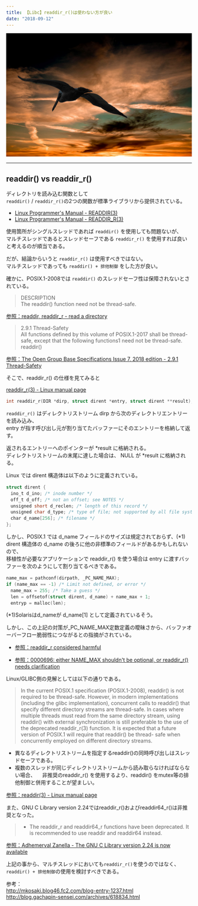 ```yaml
---
title: 【Libc】readdir_r()は使わない方が良い  
date: "2018-09-12"
---
```


![Pelican](./pelican.jpg)  

---

## readdir() vs readdir_r()

ディレクトリを読み込む関数として  
```readdir()``` / ```readdir_r()```の2つの関数が標準ライブラリから提供されている。

* [Linux Programmer's Manual - READDIR(3)](http://man7.org/linux/man-pages/man3/readdir.3.html)
* [Linux Programmer's Manual - READDIR_R(3)](http://man7.org/linux/man-pages/man3/readdir_r.3.html)


使用箇所がシングルスレッドであれば ```readdir()``` を使用しても問題ないが、  
マルチスレッドであるとスレッドセーフである ```readdir_r()``` を使用すれば良いと考えるのが順当である。

だが、結論からいうと ```readdir_r()``` は使用すべきではない。  
マルチスレッドであっても ```readdir() + 排他制御``` をした方が良い。

確かに、POSIX.1-2008では ```readdir()``` のスレッドセーフ性は保障されないとされている。  

> DESCRIPTION  
> The readdir() function need not be thread-safe.  

[参照：readdir, readdir_r - read a directory](http://pubs.opengroup.org/onlinepubs/9699919799/functions/readdir.html)  

> 2.9.1 Thread-Safety  
> All functions defined by this volume of POSIX.1-2017 shall be thread-safe, except that the following functions1 need not be thread-safe.  
> readdir()  

[参照：The Open Group Base Specifications Issue 7, 2018 edition - 2.9.1 Thread-Safety](http://pubs.opengroup.org/onlinepubs/9699919799/functions/V2_chap02.html#tag_15_09_01)

そこで、readdir_r() の仕様を見てみると

[readdir_r(3) - Linux manual page](http://man7.org/linux/man-pages/man3/readdir_r.3.html)

```c
int readdir_r(DIR *dirp, struct dirent *entry, struct dirent **result);
```


```readdir_r()``` はディレクトリストリーム dirp から次のディレクトリエントリーを読み込み、  
entry が指す呼び出し元が割り当てたバッファーにそのエントリーを格納して返す。  

返されるエントリーへのポインターが *result に格納される。  
ディレクトリストリームの末尾に達した場合は、 NULL が *result に格納される。

Linux では dirent 構造体は以下のように定義されている。

```c
struct dirent {  
　ino_t d_ino; /* inode number */  
　off_t d_off; /* not an offset; see NOTES */  
　unsigned short d_reclen; /* length of this record */  
　unsigned char d_type; /* type of file; not supported by all file system types */  
　char d_name[256]; /* filename */  
};
```

しかし、POSIX.1 では d_name フィールドのサイズは規定されておらず、(*1)  
dirent 構造体の d_name の後ろに他の非標準のフィールドがあるかもしれないので、  
移植性が必要なアプリケーションで readdir_r() を使う場合は entry に渡すバッファーを次のようにして割り当てるべきである。

```c
name_max = pathconf(dirpath, _PC_NAME_MAX);  
if (name_max == -1) /* Limit not defined, or error */  
　name_max = 255; /* Take a guess */  
　len = offsetof(struct dirent, d_name) + name_max + 1;  
　entryp = malloc(len);  
```

(*1)Solarisはd_nameが d_name[1] として定義されているそう。


しかし、この上記の対策が_PC_NAME_MAX定数定義の曖昧さから、バッファオーバーフロー脆弱性につながるとの指摘がされている。  

* [参照：readdir_r considered harmful](https://womble.decadent.org.uk/readdir_r-advisory.html)  

* [参照：0000696: either NAME_MAX shouldn't be optional, or readdir_r() needs clarification](http://austingroupbugs.net/view.php?id=696)

Linux/GLIBC側の見解としては以下の通りである。  

> In the current POSIX.1 specification (POSIX.1-2008), readdir() is not
> required to be thread-safe.  However, in modern implementations
> (including the glibc implementation), concurrent calls to readdir()
> that specify different directory streams are thread-safe.  In cases
> where multiple threads must read from the same directory stream,
> using readdir() with external synchronization is still preferable to
> the use of the deprecated readdir_r(3) function.  It is expected that
> a future version of POSIX.1 will require that readdir() be thread-
> safe when concurrently employed on different directory streams.

* 異なるディレクトリストリームを指定するreaddir()の同時呼び出しはスレッドセーフである。
* 複数のスレッドが同じディレクトリストリームから読み取らなければならない場合、
　非推奨のreaddir_r() を使用するより、readdir() をmutex等の排他制御と併用することが望ましい。

[参照：readdir(3) - Linux manual page](http://man7.org/linux/man-pages/man3/readdir.3.html)


また、GNU C Library version 2.24ではreaddir_r()およびreaddir64_r()は非推奨となった。  

> * The readdir_r and readdir64_r functions have been deprecated.  It is
>   recommended to use readdir and readdir64 instead.

[参照：Adhemerval Zanella - The GNU C Library version 2.24 is now available](https://www.sourceware.org/ml/libc-alpha/2016-08/msg00212.html)

上記の事から、マルチスレッドにおいても```readdir_r()```を使うのではなく、  
```readdir() + 排他制御```の使用を検討すべきである。

参考：  
http://mkosaki.blog46.fc2.com/blog-entry-1237.html  
http://blog.gachapin-sensei.com/archives/618834.html  

